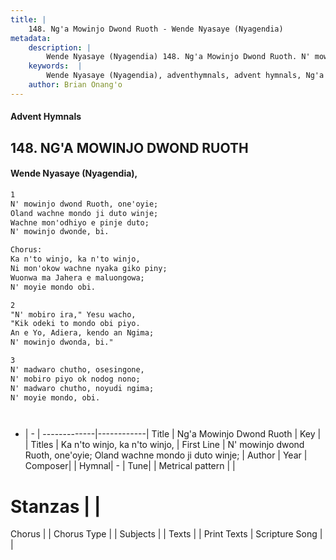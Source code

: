 ```yaml
---
title: |
    148. Ng'a Mowinjo Dwond Ruoth - Wende Nyasaye (Nyagendia)
metadata:
    description: |
        Wende Nyasaye (Nyagendia) 148. Ng'a Mowinjo Dwond Ruoth. N' mowinjo dwond Ruoth, one'oyie;  Oland wachne mondo ji duto winje;  Wachne mon'odhiyo e pinje duto;  N' mowinjo dwonde, bi.  Chorus: Ka n'to winjo, ka n'to winjo,  Ni mon'okow wachne nyaka giko piny;  Wuonwa ma Jahera e maluongowa;  N' moyie mondo obi.  
    keywords:  |
        Wende Nyasaye (Nyagendia), adventhymnals, advent hymnals, Ng'a Mowinjo Dwond Ruoth, N' mowinjo dwond Ruoth, one'oyie;  Oland wachne mondo ji duto winje; . Ka n'to winjo, ka n'to winjo, 
    author: Brian Onang'o
---
```


#### Advent Hymnals
## 148. NG'A MOWINJO DWOND RUOTH
####  Wende Nyasaye (Nyagendia),

```txt
1
N' mowinjo dwond Ruoth, one'oyie; 
Oland wachne mondo ji duto winje; 
Wachne mon'odhiyo e pinje duto; 
N' mowinjo dwonde, bi.

Chorus:
Ka n'to winjo, ka n'to winjo, 
Ni mon'okow wachne nyaka giko piny; 
Wuonwa ma Jahera e maluongowa; 
N' moyie mondo obi.

2
"N' mobiro ira," Yesu wacho, 
"Kik odeki to mondo obi piyo. 
An e Yo, Adiera, kendo an Ngima; 
N' mowinjo dwonda, bi."

3
N' madwaro chutho, osesingone, 
N' mobiro piyo ok nodog nono; 
N' madwaro chutho, noyudi ngima; 
N' moyie mondo, obi.




```

- |   -  |
-------------|------------|
Title | Ng'a Mowinjo Dwond Ruoth |
Key |  |
Titles | Ka n'to winjo, ka n'to winjo,  |
First Line | N' mowinjo dwond Ruoth, one'oyie;  Oland wachne mondo ji duto winje;  |
Author | 
Year | 
Composer| |
Hymnal|  - |
Tune|  |
Metrical pattern | |
# Stanzas |  |
Chorus |  |
Chorus Type |  |
Subjects | |
Texts |  |
Print Texts | 
Scripture Song |  |
    
